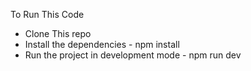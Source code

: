  To Run This Code 

- Clone This repo
- Install the dependencies - npm install
- Run the project in development mode - npm run dev